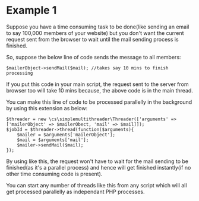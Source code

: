 Example 1
=========
Suppose you have a time consuming task to be done(like sending an email to say 100,000 members of your website) but you don't want the current request sent from the browser to wait until the mail sending process is finished.

So, suppose the below line of code sends the message to all members:

`$mailerObject->sendMail($mail); //takes say 10 mins to finish processing`

If you put this code in your main script, the request sent to the server from browser too will take 10 mins because, the above code is in the main thread.

You can make this line of code to be processed parallelly in the background by using this extension as below:
```
$threader = new \cs\simplemultithreader\Threader(['arguments' => ['mailerObject' => $mailerObect, 'mail' => $mail]]);
$jobId = $threader->thread(function($arguments){
    $mailer = $arguments['mailerObject'];
    $mail = $arguments['mail'];
    $mailer->sendMail($mail);
});
```
By using like this, the request won't have to wait for the mail sending to be finished(as it's a parallel process) and hence will get finished instantly(if no other time consuming code is present).

You can start any number of threads like this from any script which will all get processed parallelly as independant PHP processes.
